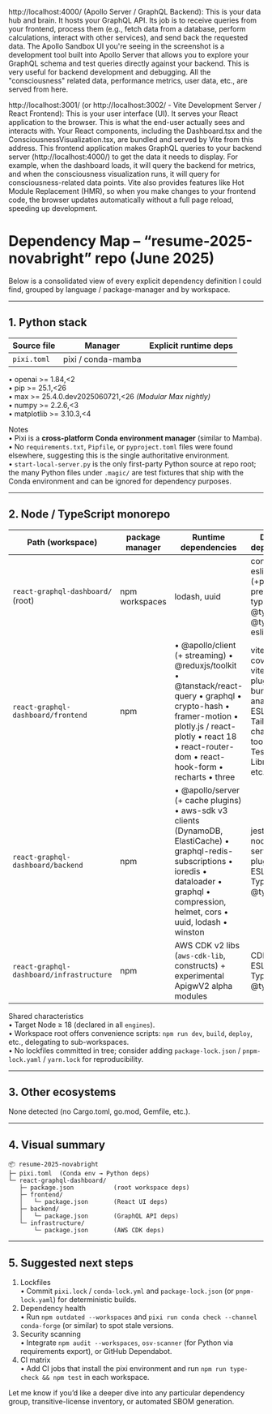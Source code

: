 http://localhost:4000/ (Apollo Server / GraphQL Backend):
This is your data hub and brain.
It hosts your GraphQL API.
Its job is to receive queries from your frontend, process them (e.g., fetch data from a database, perform calculations, interact with other services), and send back the requested data.
The Apollo Sandbox UI you're seeing in the screenshot is a development tool built into Apollo Server that allows you to explore your GraphQL schema and test queries directly against your backend. This is very useful for backend development and debugging.
All the "consciousness" related data, performance metrics, user data, etc., are served from here.

http://localhost:3001/ (or http://localhost:3002/ - Vite Development Server / React Frontend):
This is your user interface (UI).
It serves your React application to the browser. This is what the end-user actually sees and interacts with.
Your React components, including the Dashboard.tsx and the ConsciousnessVisualization.tsx, are bundled and served by Vite from this address.
This frontend application makes GraphQL queries to your backend server (http://localhost:4000/) to get the data it needs to display. For example, when the dashboard loads, it will query the backend for metrics, and when the consciousness visualization runs, it will query for consciousness-related data points.
Vite also provides features like Hot Module Replacement (HMR), so when you make changes to your frontend code, the browser updates automatically without a full page reload, speeding up development.

# Dependency Map – “resume-2025-novabright” repo (June 2025)

Below is a consolidated view of every explicit dependency definition I could find, grouped by language / package-manager and by workspace.

---

## 1. Python stack

Source file     | Manager | Explicit runtime deps  
-----------------|---------|---------------------------------------------  
`pixi.toml`     | pixi / conda-mamba |  
• openai >= 1.84,<2  
• pip >= 25.1,<26  
• max >= 25.4.0.dev2025060721,<26   *(Modular Max nightly)*  
• numpy >= 2.2.6,<3  
• matplotlib >= 3.10.3,<4  

Notes  
• Pixi is a **cross-platform Conda environment manager** (similar to Mamba).  
• No `requirements.txt`, `Pipfile`, or `pyproject.toml` files were found elsewhere, suggesting this is the single authoritative environment.  
• `start-local-server.py` is the only first-party Python source at repo root; the many Python files under `.magic/` are test fixtures that ship with the Conda environment and can be ignored for dependency purposes.

---

## 2. Node / TypeScript monorepo  
Path (workspace) | package manager | Runtime dependencies | Dev-only dependencies  
-----------------|-----------------|---------------------|-----------------------  
`react-graphql-dashboard/` (root) | npm workspaces | lodash, uuid | concurrently, eslint (+plugins), prettier, typescript, @types/node, @typescript-eslint/*  
`react-graphql-dashboard/frontend` | npm | • @apollo/client (+ streaming) • @reduxjs/toolkit • @tanstack/react-query • graphql • crypto-hash • framer-motion • plotly.js / react-plotly • react 18 • react-router-dom • react-hook-form • recharts • three | vitest (+ ui, coverage), vite (+ react plugin & bundle-analyzer), ESLint stack, Tailwind build chain, TS tooling, Testing Library types, etc.  
`react-graphql-dashboard/backend` | npm | • @apollo/server (+ cache plugins) • aws-sdk v3 clients (DynamoDB, ElastiCache) • graphql-redis-subscriptions • ioredis • dataloader • graphql • compression, helmet, cors • uuid, lodash • winston | jest, ts-jest, nodemon, serverless (& plugins), ESLint, TypeScript, @types/*  
`react-graphql-dashboard/infrastructure` | npm | AWS CDK v2 libs (`aws-cdk-lib`, constructs) + experimental ApigwV2 alpha modules | CDK CLI, jest, ESLint, TypeScript, @types/*  

Shared characteristics  
• Target Node ≥ 18 (declared in all `engines`).  
• Workspace root offers convenience scripts: `npm run dev`, `build`, `deploy`, etc., delegating to sub-workspaces.  
• No lockfiles committed in tree; consider adding `package-lock.json` / `pnpm-lock.yaml` / `yarn.lock` for reproducibility.

---

## 3. Other ecosystems

None detected (no Cargo.toml, go.mod, Gemfile, etc.).

---

## 4. Visual summary

```
📦 resume-2025-novabright
├─ pixi.toml  (Conda env → Python deps)
└─ react-graphql-dashboard/
   ├─ package.json           (root workspace deps)
   ├─ frontend/
   │   └─ package.json       (React UI deps)
   ├─ backend/
   │   └─ package.json       (GraphQL API deps)
   └─ infrastructure/
       └─ package.json       (AWS CDK deps)
```

---

## 5. Suggested next steps

1. Lockfiles  
   • Commit `pixi.lock` / `conda-lock.yml` and `package-lock.json` (or `pnpm-lock.yaml`) for deterministic builds.  
2. Dependency health  
   • Run `npm outdated --workspaces` and `pixi run conda check --channel conda-forge` (or similar) to spot stale versions.  
3. Security scanning  
   • Integrate `npm audit --workspaces`, `osv-scanner` (for Python via requirements export), or GitHub Dependabot.  
4. CI matrix  
   • Add CI jobs that install the pixi environment and run `npm run type-check && npm test` in each workspace.  

Let me know if you’d like a deeper dive into any particular dependency group, transitive-license inventory, or automated SBOM generation.